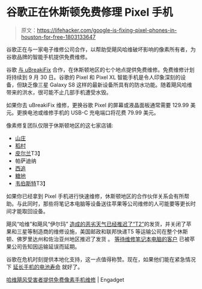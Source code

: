 # 谷歌正在休斯顿免费修理 Pixel 手机

> 原文：<https://lifehacker.com/google-is-fixing-pixel-phones-in-houston-for-free-1803133647>

谷歌正在与一家电子维修公司合作，以帮助受飓风哈维破坏影响的像素所有者，为谷歌品牌的智能手机提供免费维修。



谷歌 [与 uBreakiFix](https://www.ubreakifix.com/blog/free-houston-google-pixel-repairs) 合作，在休斯顿地区的七个地点提供免费维修。免费维修计划将持续到 9 月 30 日。谷歌的 Pixel 和 Pixel XL 智能手机是令人印象深刻的设备，但缺乏像三星 Galaxy S8 这样的最新设备所具有的防水功能。随着飓风哈维带来的洪水，很可能不止几部手机遭受水毁。

如果你去 uBreakiFix 维修，更换谷歌 Pixel 的屏幕或液晶面板通常需要 129.99 美元。更换电池或维修手机的 USB-C 充电端口将花费 79.99 美元。

像素修复团队仅限于休斯顿地区的这七家店铺:

*   [山庄](https://www.ubreakifix.com/locations/theheights)
*   [稻村](https://www.ubreakifix.com/locations/ricevillage)
*   [皮尔兰](https://www.ubreakifix.com/locations/pearland)T3】
*   帕萨迪纳
*   [西追](https://www.ubreakifix.com/locations/westchase)
*   [糖地](https://www.ubreakifix.com/locations/sugarland)
*   [韦伯斯特](https://www.ubreakifix.com/locations/webster)T3】

如果你已经拿到 Pixel 手机进行快速维修，休斯顿地区的合作伙伴关系会有所帮助。与此同时，那些将笔记本电脑等设备送往苹果等公司维修的人可能要等更长时间才能取回设备。

飓风“哈维”和飓风“伊尔玛” [造成的恶劣天气已经推迟了“T2”](https://www.macrumors.com/2017/08/30/apple-delayed-repairs-houston-hurricane-harvey/)的发货，并关闭了苹果和三星等制造商的维修设施，美国邮政和联邦快递T5 等运输公司在整个休斯顿、佛罗里达州和佐治亚州地区推迟了发货 。 [等待维修笔记本电脑的客户](https://www.reddit.com/r/apple/comments/6wu8wp/psa_ups_fedex_and_the_united_states_post_office/) 已被苹果公司告知因运输延误而延期。

谷歌在危机时刻提供本地化支持，这一点值得称赞。现在，如果他们能在紧急情况下 [延长手机的电池寿命](http://jalopnik.com/teslas-hurricane-irma-update-taps-into-our-deepest-fear-1803081731) 就好了。

[哈维飓风受害者提供免费像素手机维修](https://www.engadget.com/2017/09/11/hurricane-harvey-google-pixel-free-repairs/) | Engadget